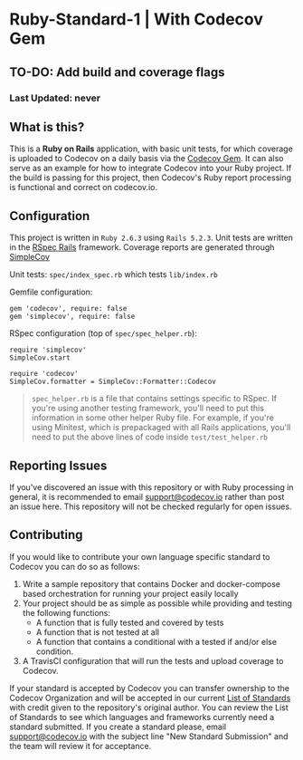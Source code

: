 # Ruby-Standard-1 | With Codecov Gem

## TO-DO: Add build and coverage flags

### Last Updated: never

## What is this?

This is a **Ruby on Rails** application, with basic unit tests, for which coverage is uploaded to Codecov on a daily basis via the [Codecov Gem](https://rubygems.org/gems/codecov/versions/0.1.4). It can also serve as an example for how to integrate Codecov into your Ruby project. If the build is passing for this project, then Codecov's Ruby report processing is functional and correct on codecov.io.

## Configuration

This project is written in `Ruby 2.6.3` using `Rails 5.2.3`. Unit tests are written in the [RSpec Rails](https://github.com/rspec/rspec-rails) framework. Coverage reports are generated through [SimpleCov](https://github.com/colszowka/simplecov)

Unit tests: `spec/index_spec.rb` which tests `lib/index.rb`

Gemfile configuration:
```
gem 'codecov', require: false
gem 'simplecov', require: false
```
RSpec configuration (top of `spec/spec_helper.rb`):
```
require 'simplecov'
SimpleCov.start

require 'codecov'
SimpleCov.formatter = SimpleCov::Formatter::Codecov
```
> `spec_helper.rb` is a file that contains settings specific to RSpec. If you're using another testing framework, you'll need to put this information in some other helper Ruby file. For example, if you're using Minitest, which is prepackaged with all Rails applications, you'll need to put the above lines of code inside `test/test_helper.rb`

## Reporting Issues

If you've discovered an issue with this repository or with Ruby processing in general, it is recommended to email support@codecov.io rather than post an issue here. This repository will not be checked regularly for open issues.

## Contributing

If you would like to contribute your own language specific standard to Codecov you can do so as follows:

1. Write a sample repository that contains Docker and docker-compose based orchestration for running your project easily locally
2. Your project should be as simple as possible while providing and testing the following functions:
   - A function that is fully tested and covered by tests
   - A function that is not tested at all
   - A function that contains a conditional with a tested if and/or else condition.
3. A TravisCI configuration that will run the tests and upload coverage to Codecov.

If your standard is accepted by Codecov you can transfer ownership to the Codecov Organization and will be accepted in our current [List of Standards](https://github.com/codecov/standards-scripts#list-of-standards) with credit given to the repository's original author. You can review the List of Standards to see which languages and frameworks currently need a standard submitted. If you create a standard please, email support@codecov.io with the subject line "New <Language> Standard Submission" and the team will review it for acceptance.
